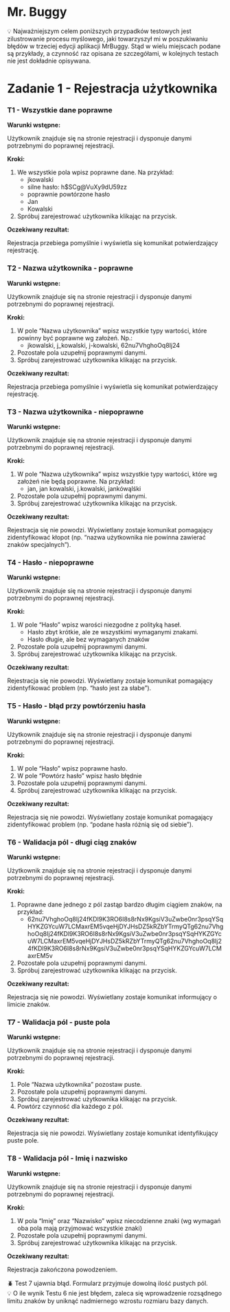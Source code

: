 # Mr. Buggy

<aside>
💡 Najważniejszym celem poniższych przypadków testowych jest zilustrowanie procesu myślowego, jaki towarzyszył mi w poszukiwaniu błędów w trzeciej edycji aplikacji MrBuggy. Stąd w wielu miejscach podane są przykłady, a czynność raz opisana ze szczegółami, w kolejnych testach nie jest dokładnie opisywana.

</aside>

# Zadanie 1 - Rejestracja użytkownika

### T1 - Wszystkie dane poprawne

**Warunki wstępne:**

Użytkownik znajduje się na stronie rejestracji i dysponuje danymi potrzebnymi do poprawnej rejestracji.

**Kroki:**

1. We wszystkie pola wpisz poprawne dane. Na przykład:
   - jkowalski
   - silne hasło: h$SCg@VuXy9dU59zz
   - poprawnie powtórzone hasło
   - Jan
   - Kowalski
2. Spróbuj zarejestrować użytkownika klikając na przycisk.

**Oczekiwany rezultat:**

Rejestracja przebiega pomyślnie i wyświetla się komunikat potwierdzający rejestrację.

### T2 - Nazwa użytkownika - poprawne

**Warunki wstępne:**

Użytkownik znajduje się na stronie rejestracji i dysponuje danymi potrzebnymi do poprawnej rejestracji.

**Kroki:**

1. W pole “Nazwa użytkownika” wpisz wszystkie typy wartości, które powinny być poprawne wg założeń. Np.:
   - jkowalski, j_kowalski, j-kowalski, 62nu7VhghoOq8Ij24
2. Pozostałe pola uzupełnij poprawnymi danymi.
3. Spróbuj zarejestrować użytkownika klikając na przycisk.

**Oczekiwany rezultat:**

Rejestracja przebiega pomyślnie i wyświetla się komunikat potwierdzający rejestrację.

### T3 - Nazwa użytkownika - niepoprawne

**Warunki wstępne:**

Użytkownik znajduje się na stronie rejestracji i dysponuje danymi potrzebnymi do poprawnej rejestracji.

**Kroki:**

1. W pole “Nazwa użytkownika” wpisz wszystkie typy wartości, które wg założeń nie będą poprawne. Na przykład:
   - jan, jan kowalski, j.kowalski, jankówąlśki
2. Pozostałe pola uzupełnij poprawnymi danymi.
3. Spróbuj zarejestrować użytkownika klikając na przycisk.

**Oczekiwany rezultat:**

Rejestracja się nie powodzi. Wyświetlany zostaje komunikat pomagający zidentyfikować kłopot (np. “nazwa użytkownika nie powinna zawierać znaków specjalnych”).

### T4 - Hasło - niepoprawne

**Warunki wstępne:**

Użytkownik znajduje się na stronie rejestracji i dysponuje danymi potrzebnymi do poprawnej rejestracji.

**Kroki:**

1. W pole “Hasło” wpisz warości niezgodne z polityką haseł.
   - Hasło zbyt krótkie, ale ze wszystkimi wymaganymi znakami.
   - Hasło długie, ale bez wymaganych znaków
2. Pozostałe pola uzupełnij poprawnymi danymi.
3. Spróbuj zarejestrować użytkownika klikając na przycisk.

**Oczekiwany rezultat:**

Rejestracja się nie powodzi. Wyświetlany zostaje komunikat pomagający zidentyfikować problem (np. “hasło jest za słabe”).

### T5 - Hasło - błąd przy powtórzeniu hasła

**Warunki wstępne:**

Użytkownik znajduje się na stronie rejestracji i dysponuje danymi potrzebnymi do poprawnej rejestracji.

**Kroki:**

1. W pole “Hasło” wpisz poprawne hasło.
2. W pole “Powtórz hasło” wpisz hasło błędnie
3. Pozostałe pola uzupełnij poprawnymi danymi.
4. Spróbuj zarejestrować użytkownika klikając na przycisk.

**Oczekiwany rezultat:**

Rejestracja się nie powodzi. Wyświetlany zostaje komunikat pomagający zidentyfikować problem (np. “podane hasła różnią się od siebie”).

### T6 - Walidacja pól - długi ciąg znaków

**Warunki wstępne:**

Użytkownik znajduje się na stronie rejestracji i dysponuje danymi potrzebnymi do poprawnej rejestracji.

**Kroki:**

1. Poprawne dane jednego z pól zastąp bardzo długim ciągiem znaków, na przykład: 
   - 62nu7VhghoOq8Ij24fKDl9K3RO6I8s8rNx9KgsiV3uZwbe0nr3psqYSqHYKZGYcuW7LCMaxrEM5vqeHjDYJHsDZ5kRZbYTrmyQTg62nu7VhghoOq8Ij24fKDl9K3RO6I8s8rNx9KgsiV3uZwbe0nr3psqYSqHYKZGYcuW7LCMaxrEM5vqeHjDYJHsDZ5kRZbYTrmyQTg62nu7VhghoOq8Ij24fKDl9K3RO6I8s8rNx9KgsiV3uZwbe0nr3psqYSqHYKZGYcuW7LCMaxrEM5v
2. Pozostałe pola uzupełnij poprawnymi danymi.
3. Spróbuj zarejestrować użytkownika klikając na przycisk.

**Oczekiwany rezultat:**

Rejestracja się nie powodzi. Wyświetlany zostaje komunikat informujący o limicie znaków.

### T7 - Walidacja pól - puste pola

**Warunki wstępne:**

Użytkownik znajduje się na stronie rejestracji i dysponuje danymi potrzebnymi do poprawnej rejestracji.

**Kroki:**

1. Pole “Nazwa użytkownika” pozostaw puste.
2. Pozostałe pola uzupełnij poprawnymi danymi.
3. Spróbuj zarejestrować użytkownika klikając na przycisk.
4. Powtórz czynność dla każdego z pól.

**Oczekiwany rezultat:**

Rejestracja się nie powodzi. Wyświetlany zostaje komunikat identyfikujący puste pole.

### T8 - Walidacja pól - Imię i nazwisko

**Warunki wstępne:**

Użytkownik znajduje się na stronie rejestracji i dysponuje danymi potrzebnymi do poprawnej rejestracji.

**Kroki:**

1. W pola “Imię” oraz “Nazwisko” wpisz niecodzienne znaki (wg wymagań oba pola mają przyjmować wszystkie znaki)
2. Pozostałe pola uzupełnij poprawnymi danymi.
3. Spróbuj zarejestrować użytkownika klikając na przycisk.

**Oczekiwany rezultat:**

Rejestracja zakończona powodzeniem.

<aside>
🪲 Test 7 ujawnia błąd. Formularz przyjmuje dowolną ilość pustych pól.

</aside>

<aside>
💡 O ile wynik Testu 6 nie jest błędem, zaleca się wprowadzenie rozsądnego limitu znaków by uniknąć nadmiernego wzrostu rozmiaru bazy danych.

</aside>
